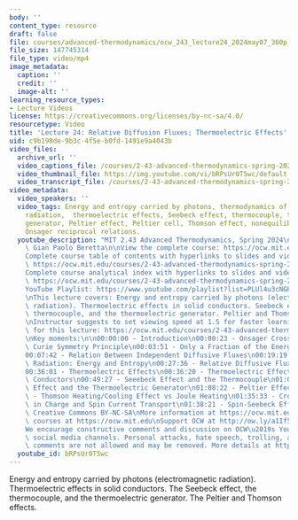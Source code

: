 ```yaml
---
body: ''
content_type: resource
draft: false
file: courses/advanced-thermodynamics/ocw_243_lecture24_2024may07_360p_16_9.mp4
file_size: 147745314
file_type: video/mp4
image_metadata:
  caption: ''
  credit: ''
  image-alt: ''
learning_resource_types:
- Lecture Videos
license: https://creativecommons.org/licenses/by-nc-sa/4.0/
resourcetype: Video
title: 'Lecture 24: Relative Diffusion Fluxes; Thermoelectric Effects'
uid: c9b198de-9b3c-4f5e-b0fd-1491e9a4043b
video_files:
  archive_url: ''
  video_captions_file: /courses/2-43-advanced-thermodynamics-spring-2024/1syN10pRunInItHiBHl2-6hllrKoMhiVb_transcript.webvtt
  video_thumbnail_file: https://img.youtube.com/vi/bRPsUr0T5wc/default.jpg
  video_transcript_file: /courses/2-43-advanced-thermodynamics-spring-2024/1syN10pRunInItHiBHl2-6hllrKoMhiVb_transcript.pdf
video_metadata:
  video_speakers: ''
  video_tags: Energy and entropy carried by photons, thermodynamics of electromagnetic
    radiation,  thermoelectric effects, Seebeck effect, thermocouple, thermoelectric
    generator, Peltier effect, Peltier cell, Thomson effect, nonequilibrium thermodynamics,
    Onsager reciprocal relations.
  youtube_description: "MIT 2.43 Advanced Thermodynamics, Spring 2024\nInstructor:\
    \ Gian Paolo Beretta\n\nView the complete course: https://ocw.mit.edu/courses/2-43-advanced-thermodynamics-spring-2024/\n\
    Complete course table of contents with hyperlinks to slides and video timestamps:\
    \ https://ocw.mit.edu/courses/2-43-advanced-thermodynamics-spring-2024/resources/mit2_43_s24_toc_slides_pdf/\n\
    Complete course analytical index with hyperlinks to slides and video timestamps:\
    \ https://ocw.mit.edu/courses/2-43-advanced-thermodynamics-spring-2024/resources/mit2_43_s24_index_slides_pdf/\n\
    YouTube Playlist: https://www.youtube.com/playlist?list=PLUl4u3cNGP6309d0oJDiVo1CvxUQXJ2il\n\
    \nThis lecture covers: Energy and entropy carried by photons (electromagnetic\
    \ radiation). Thermoelectric effects in solid conductors. Seebeck effect, the\
    \ thermocouple, and the thermoelectric generator. Peltier and Thomson effect.\n\
    \nInstructor suggests to set viewing speed at 1.5 for faster learning.\n\nSlides\
    \ for this lecture: https://ocw.mit.edu/courses/2-43-advanced-thermodynamics-spring-2024/resources/mit2_43_s24_lec24_pdf/\n\
    \nKey moments:\n\n00:00:00 - Introduction\n00:00:23 - Onsager Cross Effects and\
    \ Curie Symmetry Principle\n00:03:51 - Only a Fraction of the Energy Flux is Heat\n\
    00:07:42 - Relation Between Independent Diffusive Fluxes\n00:19:19 - Electromagnetic\
    \ Radiation: Energy and Entropy\n00:27:36 - Relative Diffusive Fluxes and Forces\n\
    00:36:01 - Thermoelectric Effects\n00:36:20 - Thermoelectric Effects in Solid\
    \ Conductors\n00:49:27 - Seeebeck Effect and the Thermocouple\n01:02:28 - Seebeck\
    \ Effect and the Thermoelectric Generator\n01:08:22 - Peltier Effect\n01:25:31\
    \ - Thomson Heating/Cooling Effect vs Joule Heating\n01:35:33 - Cross Effects\
    \ in Charge and Spin Current Transport\n01:38:21 - Spin-Seebeck Effect\n\nLicense:\
    \ Creative Commons BY-NC-SA\nMore information at https://ocw.mit.edu/terms\nMore\
    \ courses at https://ocw.mit.edu\nSupport OCW at http://ow.ly/a1If50zVRlQ\n\n\
    We encourage constructive comments and discussion on OCW\u2019s YouTube and other\
    \ social media channels. Personal attacks, hate speech, trolling, and inappropriate\
    \ comments are not allowed and may be removed. More details at https://ocw.mit.edu/comments."
  youtube_id: bRPsUr0T5wc
---
```

Energy and entropy carried by photons (electromagnetic radiation). Thermoelectric effects in solid conductors. The Seebeck effect, the thermocouple, and the thermoelectric generator. The Peltier and Thomson effects.